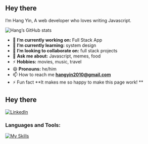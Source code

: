 ## Hey there
I’m Hang Yin, A web developer who loves writing Javascript.

![Hang’s GitHub stats](https://github-readme-stats.vercel.app/api?username=hangyin2020&show_icons=true&theme=radical)
<!-- credits for the gif https://gph.is/g/ZWg5jr7 -->

- :telescope: **I’m currently working on:** Full Stack App
- :seedling: **I’m currently learning:** system design
- :dancers: **I’m looking to collaborate on:** full stack projects
- :speech_balloon: **Ask me about:** Javascript, memes, food
- :zap: **Hobbies:** movies, music, travel
- :smile: **Pronouns:** he/him
- :mailbox: How to reach me **hangyin2010@gmail.com**
- :zap: Fun fact **It makes me so happy to make this page work! **

## Hey there
                              
[![LinkedIn](https://img.shields.io/badge/linkedin-%230077B5.svg?style=for-the-badge&logo=linkedin&logoColor=white)](https://www.linkedin.com/in/hang-yin-b40377a5)
                               
<h3 align=“left”>Languages and Tools:</h3>

[![My Skills](https://skillicons.dev/icons?i=javacript,html,css,react,nodejs,git,express,mysql,mongodb,postgres,aws)](https://skillicons.dev)

<!-- <p><img align=“left” src=“https://github-readme-stats.vercel.app/api/top-langs?username=g3root&show_icons=true&locale=en&layout=compact” alt=“g3root” /></p>
<p>&nbsp;<img align=“center” src=“https://github-readme-stats.vercel.app/api?username=g3root&show_icons=true&locale=en” alt=“g3root” /></p>
<p><img align=“center” src=“https://github-readme-streak-stats.herokuapp.com/?user=g3root&” alt=“g3root” /></p> -->
